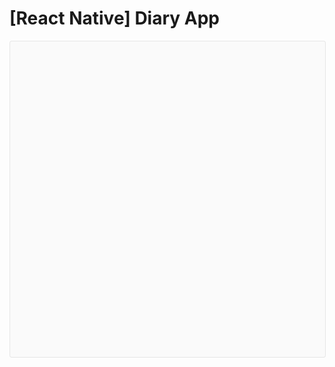 # [React Native] Diary App
<div data-snack-id="@emma.kim/diary" data-snack-platform="web" data-snack-preview="true" data-snack-theme="light" style="overflow:hidden;background:#fafafa;border:1px solid rgba(0,0,0,.08);border-radius:4px;height:505px;width:100%"></div>
<pre><script async src="https://snack.expo.io/embed.js"></script></pre>
